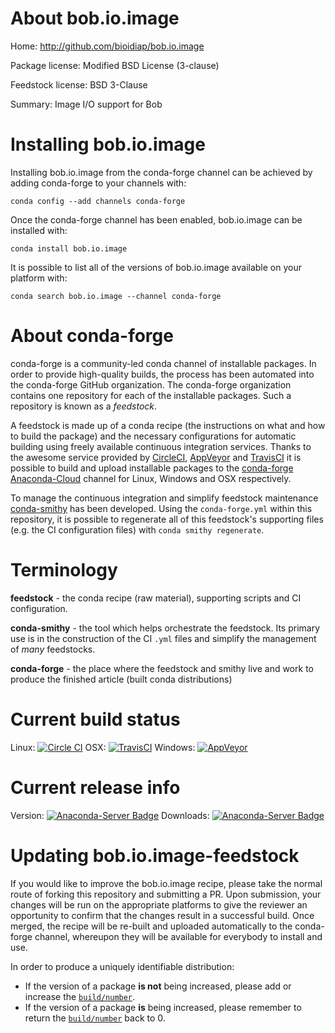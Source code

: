About bob.io.image
==================

Home: http://github.com/bioidiap/bob.io.image

Package license: Modified BSD License (3-clause)

Feedstock license: BSD 3-Clause

Summary: Image I/O support for Bob



Installing bob.io.image
=======================

Installing bob.io.image from the conda-forge channel can be achieved by adding conda-forge to your channels with:

```
conda config --add channels conda-forge
```

Once the conda-forge channel has been enabled, bob.io.image can be installed with:

```
conda install bob.io.image
```

It is possible to list all of the versions of bob.io.image available on your platform with:

```
conda search bob.io.image --channel conda-forge
```


About conda-forge
=================

conda-forge is a community-led conda channel of installable packages.
In order to provide high-quality builds, the process has been automated into the
conda-forge GitHub organization. The conda-forge organization contains one repository 
for each of the installable packages. Such a repository is known as a *feedstock*.

A feedstock is made up of a conda recipe (the instructions on what and how to build
the package) and the necessary configurations for automatic building using freely
available continuous integration services. Thanks to the awesome service provided by
[CircleCI](https://circleci.com/), [AppVeyor](http://www.appveyor.com/)
and [TravisCI](https://travis-ci.org/) it is possible to build and upload installable
packages to the [conda-forge](https://anaconda.org/conda-forge)
[Anaconda-Cloud](http://docs.anaconda.org/) channel for Linux, Windows and OSX respectively.

To manage the continuous integration and simplify feedstock maintenance
[conda-smithy](http://github.com/conda-forge/conda-smithy) has been developed.
Using the ``conda-forge.yml`` within this repository, it is possible to regenerate all of
this feedstock's supporting files (e.g. the CI configuration files) with ``conda smithy regenerate``.


Terminology
===========

**feedstock** - the conda recipe (raw material), supporting scripts and CI configuration.

**conda-smithy** - the tool which helps orchestrate the feedstock.
                   Its primary use is in the construction of the CI ``.yml`` files
                   and simplify the management of *many* feedstocks.

**conda-forge** - the place where the feedstock and smithy live and work to
                  produce the finished article (built conda distributions)

Current build status
====================

Linux: [![Circle CI](https://circleci.com/gh/conda-forge/bob.io.image-feedstock.svg?style=svg)](https://circleci.com/gh/conda-forge/bob.io.image-feedstock)
OSX: [![TravisCI](https://travis-ci.org/conda-forge/bob.io.image-feedstock.svg?branch=master)](https://travis-ci.org/conda-forge/bob.io.image-feedstock) 
Windows: [![AppVeyor](https://ci.appveyor.com/api/projects/status/github/conda-forge/bob-io-image-feedstock?svg=True)](https://ci.appveyor.com/project/conda-forge/bob-io-image-feedstock/branch/master)

Current release info
====================
Version: [![Anaconda-Server Badge](https://anaconda.org/conda-forge/bob.io.image/badges/version.svg)](https://anaconda.org/conda-forge/bob.io.image)
Downloads: [![Anaconda-Server Badge](https://anaconda.org/conda-forge/bob.io.image/badges/downloads.svg)](https://anaconda.org/conda-forge/bob.io.image)


Updating bob.io.image-feedstock
===============================

If you would like to improve the bob.io.image recipe, please take the normal
route of forking this repository and submitting a PR. Upon submission, your changes will
be run on the appropriate platforms to give the reviewer an opportunity to confirm that the
changes result in a successful build. Once merged, the recipe will be re-built and uploaded
automatically to the conda-forge channel, whereupon they will be available for everybody to
install and use.

In order to produce a uniquely identifiable distribution:
 * If the version of a package **is not** being increased, please add or increase
   the [``build/number``](http://conda.pydata.org/docs/building/meta-yaml.html#build-number-and-string). 
 * If the version of a package **is** being increased, please remember to return
   the [``build/number``](http://conda.pydata.org/docs/building/meta-yaml.html#build-number-and-string)
   back to 0.
